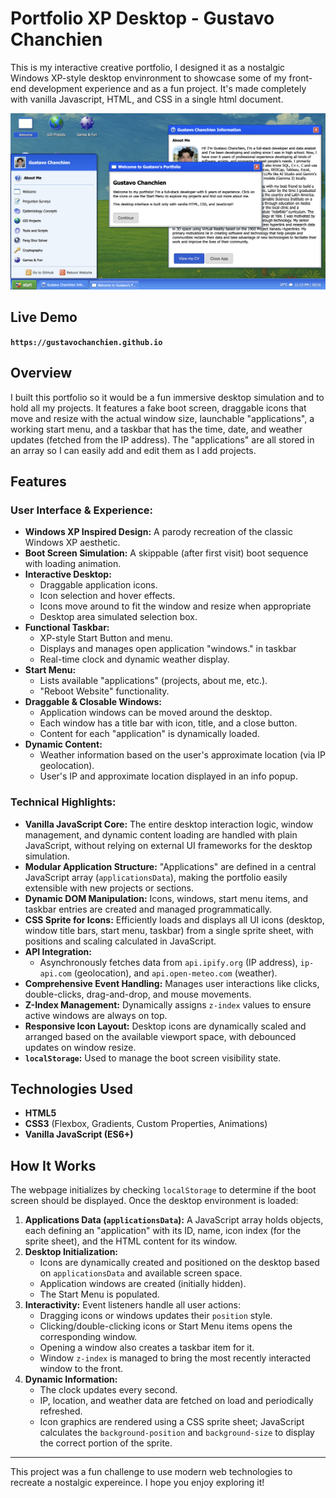 # Portfolio XP Desktop - Gustavo Chanchien

This is my interactive creative portfolio, I designed it as a nostalgic Windows XP-style desktop envinronment to showcase some of my front-end development experience and as a fun project. It's made completely with vanilla Javascript, HTML, and CSS in a single html document.

[![Portfolio XP Desktop Screenshot](images/desktop-preview.png)](https://gustavochanchien.github.io)

## Live Demo

**`https://gustavochanchien.github.io`**

## Overview

I built this portfolio so it would be a fun immersive desktop simulation and to hold all my projects. It features a fake boot screen, draggable icons that move and resize with the actual window size, launchable "applications", a working start menu, and a taskbar that has the time, date, and weather updates (fetched from the IP address). The "applications" are all stored in an array so I can easily add and edit them as I add projects. 

## Features

### User Interface & Experience:
* **Windows XP Inspired Design:** A parody recreation of the classic Windows XP aesthetic.
* **Boot Screen Simulation:** A skippable (after first visit) boot sequence with loading animation.
* **Interactive Desktop:**
    * Draggable application icons.
    * Icon selection and hover effects.
    * Icons move around to fit the window and resize when appropriate
    * Desktop area simulated selection box.
* **Functional Taskbar:**
    * XP-style Start Button and menu.
    * Displays and manages open application "windows." in taskbar
    * Real-time clock and dynamic weather display.
* **Start Menu:**
    * Lists available "applications" (projects, about me, etc.).
    * "Reboot Website" functionality.
* **Draggable & Closable Windows:**
    * Application windows can be moved around the desktop.
    * Each window has a title bar with icon, title, and a close button.
    * Content for each "application" is dynamically loaded.
* **Dynamic Content:**
    * Weather information based on the user's approximate location (via IP geolocation).
    * User's IP and approximate location displayed in an info popup.

### Technical Highlights:
* **Vanilla JavaScript Core:** The entire desktop interaction logic, window management, and dynamic content loading are handled with plain JavaScript, without relying on external UI frameworks for the desktop simulation.
* **Modular Application Structure:** "Applications" are defined in a central JavaScript array (`applicationsData`), making the portfolio easily extensible with new projects or sections.
* **Dynamic DOM Manipulation:** Icons, windows, start menu items, and taskbar entries are created and managed programmatically.
* **CSS Sprite for Icons:** Efficiently loads and displays all UI icons (desktop, window title bars, start menu, taskbar) from a single sprite sheet, with positions and scaling calculated in JavaScript.
* **API Integration:**
    * Asynchronously fetches data from `api.ipify.org` (IP address), `ip-api.com` (geolocation), and `api.open-meteo.com` (weather).
* **Comprehensive Event Handling:** Manages user interactions like clicks, double-clicks, drag-and-drop, and mouse movements.
* **Z-Index Management:** Dynamically assigns `z-index` values to ensure active windows are always on top.
* **Responsive Icon Layout:** Desktop icons are dynamically scaled and arranged based on the available viewport space, with debounced updates on window resize.
* **`localStorage`:** Used to manage the boot screen visibility state.

## Technologies Used

* **HTML5**
* **CSS3** (Flexbox, Gradients, Custom Properties, Animations)
* **Vanilla JavaScript (ES6+)**

## How It Works

The webpage initializes by checking `localStorage` to determine if the boot screen should be displayed. Once the desktop environment is loaded:
1.  **Applications Data (`applicationsData`):** A JavaScript array holds objects, each defining an "application" with its ID, name, icon index (for the sprite sheet), and the HTML content for its window.
2.  **Desktop Initialization:**
    * Icons are dynamically created and positioned on the desktop based on `applicationsData` and available screen space.
    * Application windows are created (initially hidden).
    * The Start Menu is populated.
3.  **Interactivity:** Event listeners handle all user actions:
    * Dragging icons or windows updates their `position` style.
    * Clicking/double-clicking icons or Start Menu items opens the corresponding window.
    * Opening a window also creates a taskbar item for it.
    * Window `z-index` is managed to bring the most recently interacted window to the front.
4.  **Dynamic Information:**
    * The clock updates every second.
    * IP, location, and weather data are fetched on load and periodically refreshed.
    * Icon graphics are rendered using a CSS sprite sheet; JavaScript calculates the `background-position` and `background-size` to display the correct portion of the sprite.
---

This project was a fun challenge to use modern web technologies to recreate a nostalgic expereince. I hope you enjoy exploring it!